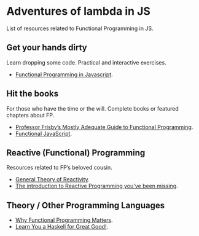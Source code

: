 # Adventures of lambda in JS

List of resources related to Functional Programming in JS.

## Get your hands dirty
Learn dropping some code. Practical and interactive exercises.

- [Functional Programming in Javascript](http://jhusain.github.io/learnrx/).

## Hit the books
For those who have the time or the will. Complete books or featured chapters about FP.

- [Professor Frisby’s Mostly Adequate Guide to Functional Programming](http://drboolean.gitbooks.io/mostly-adequate-guide/).
- [Functional JavaScript](http://shop.oreilly.com/product/0636920028857.do).

## Reactive (Functional) Programming
Resources related to FP’s beloved cousin.

- [General Theory of Reactivity](https://github.com/kriskowal/gtor).
- [The introduction to Reactive Programming you've been missing](https://gist.github.com/staltz/868e7e9bc2a7b8c1f754).


## Theory / Other Programming Languages
- [Why Functional Programming Matters](http://www.cse.chalmers.se/~rjmh/Papers/whyfp.html).
- [Learn You a Haskell for Great Good!](http://learnyouahaskell.com/).
